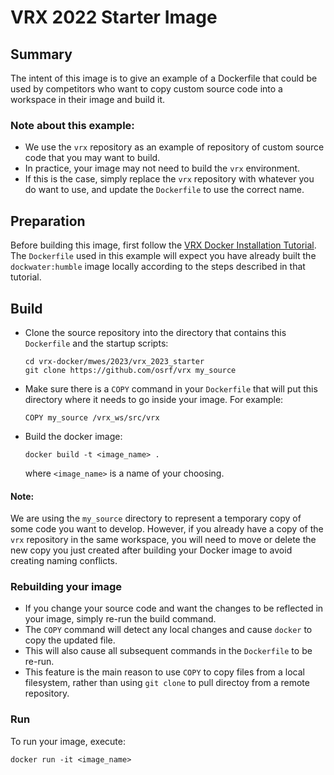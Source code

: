 # VRX 2022 Starter Image

## Summary
The intent of this image is to give an example of a Dockerfile that could be
used by competitors who want to copy custom source code into a workspace in
their image and build it. 

### Note about this example:
* We use the `vrx` repository as an example of repository of custom source 
code that you may want to build.
* In practice, your image may not need to build the `vrx` environment.
* If this is the case, simply replace the `vrx` repository with whatever you
  do want to use, and update the `Dockerfile` to use the correct name.
  
## Preparation
Before building this image, first follow the [VRX Docker Installation 
Tutorial](https://github.com/osrf/vrx/wiki/docker_install_tutorial). 
The `Dockerfile` used in this example will expect you have already built the 
`dockwater:humble` image locally according to the steps described in that tutorial.
 
## Build
* Clone the source repository into the directory that contains this 
  `Dockerfile` and the startup scripts:
  ```
  cd vrx-docker/mwes/2023/vrx_2023_starter
  git clone https://github.com/osrf/vrx my_source
  ```
* Make sure there is a `COPY` command in your `Dockerfile` that will put this
  directory where it needs to go inside your image. For example:
  ```
  COPY my_source /vrx_ws/src/vrx
  ```
* Build the docker image:
  ```
  docker build -t <image_name> .
  ``` 
  where `<image_name>` is a name of your choosing.

#### Note: 
  We are using the `my_source` directory to represent a temporary 
  copy of some code you want to develop.  However, if you already have a copy
  of the `vrx` repository in the same workspace, you will need to move or 
  delete the new copy you just created after building your Docker image to 
  avoid creating naming conflicts. 

### Rebuilding your image
* If you change your source code and want the changes to be reflected in your
image, simply re-run the build command. 
* The `COPY` command will detect any local changes and cause `docker` to copy
  the updated file.
* This will also cause all subsequent commands in the `Dockerfile` to be re-run.
* This feature is the main reason to use `COPY` to copy files from a local
  filesystem, rather than using `git clone` to pull directoy from a remote
  repository.

### Run
To run your image, execute:
```
docker run -it <image_name> 
```
